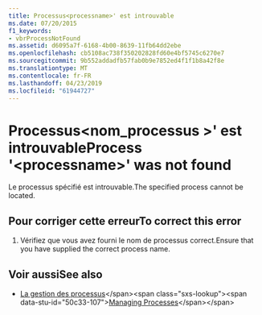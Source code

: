 ```yaml
---
title: Processus<processname>' est introuvable
ms.date: 07/20/2015
f1_keywords:
- vbrProcessNotFound
ms.assetid: d6095a7f-6168-4b00-8639-11fb64dd2ebe
ms.openlocfilehash: cb5108ac738f350202828fd60e4bf5745c6270e7
ms.sourcegitcommit: 9b552addadfb57fab0b9e7852ed4f1f1b8a42f8e
ms.translationtype: MT
ms.contentlocale: fr-FR
ms.lasthandoff: 04/23/2019
ms.locfileid: "61944727"
---
```

# <a name="process-processname-was-not-found"></a><span data-ttu-id="50c33-102">Processus\<nom_processus >' est introuvable</span><span class="sxs-lookup"><span data-stu-id="50c33-102">Process '\<processname>' was not found</span></span>
<span data-ttu-id="50c33-103">Le processus spécifié est introuvable.</span><span class="sxs-lookup"><span data-stu-id="50c33-103">The specified process cannot be located.</span></span>  
  
## <a name="to-correct-this-error"></a><span data-ttu-id="50c33-104">Pour corriger cette erreur</span><span class="sxs-lookup"><span data-stu-id="50c33-104">To correct this error</span></span>  
  
1. <span data-ttu-id="50c33-105">Vérifiez que vous avez fourni le nom de processus correct.</span><span class="sxs-lookup"><span data-stu-id="50c33-105">Ensure that you have supplied the correct process name.</span></span>  
  
## <a name="see-also"></a><span data-ttu-id="50c33-106">Voir aussi</span><span class="sxs-lookup"><span data-stu-id="50c33-106">See also</span></span>

- <span data-ttu-id="50c33-107">[La gestion des processus](https://docs.microsoft.com/previous-versions/visualstudio/visual-studio-2008/z63bbakd(v=vs.90))</span><span class="sxs-lookup"><span data-stu-id="50c33-107">[Managing Processes](https://docs.microsoft.com/previous-versions/visualstudio/visual-studio-2008/z63bbakd(v=vs.90))</span></span>
